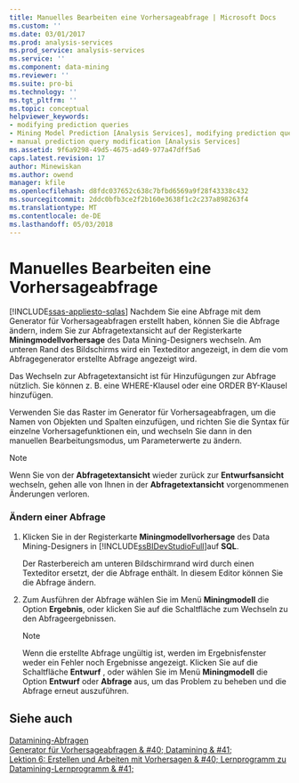 ```yaml
---
title: Manuelles Bearbeiten eine Vorhersageabfrage | Microsoft Docs
ms.custom: ''
ms.date: 03/01/2017
ms.prod: analysis-services
ms.prod_service: analysis-services
ms.service: ''
ms.component: data-mining
ms.reviewer: ''
ms.suite: pro-bi
ms.technology: ''
ms.tgt_pltfrm: ''
ms.topic: conceptual
helpviewer_keywords:
- modifying prediction queries
- Mining Model Prediction [Analysis Services], modifying prediction queries
- manual prediction query modification [Analysis Services]
ms.assetid: 9f6a9298-49d5-4675-ad49-977a47dff5a6
caps.latest.revision: 17
author: Minewiskan
ms.author: owend
manager: kfile
ms.openlocfilehash: d8fdc037652c638c7bfbd6569a9f28f43338c432
ms.sourcegitcommit: 2ddc0bfb3ce2f2b160e3638f1c2c237a898263f4
ms.translationtype: MT
ms.contentlocale: de-DE
ms.lasthandoff: 05/03/2018
---
```

# <a name="manually-edit-a-prediction-query"></a>Manuelles Bearbeiten eine Vorhersageabfrage
[!INCLUDE[ssas-appliesto-sqlas](../../includes/ssas-appliesto-sqlas.md)]
  Nachdem Sie eine Abfrage mit dem Generator für Vorhersageabfragen erstellt haben, können Sie die Abfrage ändern, indem Sie zur Abfragetextansicht auf der Registerkarte **Miningmodellvorhersage** des Data Mining-Designers wechseln. Am unteren Rand des Bildschirms wird ein Texteditor angezeigt, in dem die vom Abfragegenerator erstellte Abfrage angezeigt wird.  
  
 Das Wechseln zur Abfragetextansicht ist für Hinzufügungen zur Abfrage nützlich. Sie können z. B. eine WHERE-Klausel oder eine ORDER BY-Klausel hinzufügen.  
  
 Verwenden Sie das Raster im Generator für Vorhersageabfragen, um die Namen von Objekten und Spalten einzufügen, und richten Sie die Syntax für einzelne Vorhersagefunktionen ein, und wechseln Sie dann in den manuellen Bearbeitungsmodus, um Parameterwerte zu ändern.  
  
> [!NOTE]  
>  Wenn Sie von der **Abfragetextansicht** wieder zurück zur **Entwurfsansicht** wechseln, gehen alle von Ihnen in der **Abfragetextansicht** vorgenommenen Änderungen verloren.  
  
### <a name="modify-a-query"></a>Ändern einer Abfrage  
  
1.  Klicken Sie in der Registerkarte **Miningmodellvorhersage** des Data Mining-Designers in [!INCLUDE[ssBIDevStudioFull](../../includes/ssbidevstudiofull-md.md)]auf **SQL**.  
  
     Der Rasterbereich am unteren Bildschirmrand wird durch einen Texteditor ersetzt, der die Abfrage enthält. In diesem Editor können Sie die Abfrage ändern.  
  
2.  Zum Ausführen der Abfrage wählen Sie im Menü **Miningmodell** die Option **Ergebnis**, oder klicken Sie auf die Schaltfläche zum Wechseln zu den Abfrageergebnissen.  
  
    > [!NOTE]  
    >  Wenn die erstellte Abfrage ungültig ist, werden im Ergebnisfenster weder ein Fehler noch Ergebnisse angezeigt. Klicken Sie auf die Schaltfläche **Entwurf** , oder wählen Sie im Menü **Miningmodell** die Option **Entwurf** oder **Abfrage** aus, um das Problem zu beheben und die Abfrage erneut auszuführen.  
  
## <a name="see-also"></a>Siehe auch  
 [Datamining-Abfragen](../../analysis-services/data-mining/data-mining-queries.md)   
 [Generator für Vorhersageabfragen & #40; Datamining & #41;](http://msdn.microsoft.com/library/12900d49-db88-48bb-a5f4-0a9a172bc126)   
 [Lektion 6: Erstellen und Arbeiten mit Vorhersagen & #40; Lernprogramm zu Datamining-Lernprogramm & #41;](http://msdn.microsoft.com/library/b213cb58-2c40-4c89-b08b-d3c36a4afad3)  
  
  
